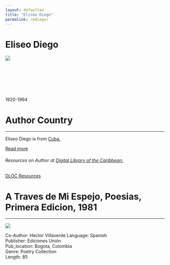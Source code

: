 ```yaml
---
layout: defaultau
title: "Eliseo Diego"
permalink: /ediego/
---
```

<!-- partial:index.partial.html -->
<div class="content">
    <h1>Eliseo Diego</h1>
    <div class="quote">
        <div><img src="https://www.biografiasyvidas.com/biografia/d/fotos/diego_eliseo.jpg" class="logo"></div>
    </div>
    <div class="timeline">
        <div style="padding-bottom:100px;"></div>
        <div class="block">
            <div class="date right"><p class="right"> 1920-1994 </p></div>
            <div class="dot"></div>
            <div class="left first">
            <div class="author_country">
                <h1>Author Country</h1><hr>
          <div class="aclocation">  <p>Eliseo Diego is from <a href="{{ site.baseurl }}/14">Cuba.</a></p></div>
                <div class="acreadmore"><a href="https://en.wikipedia.org/wiki/Eliseo_Diego" target="_blank">Read more</a></div>
             <div class="aclocation">  <h6>Resources on Author at <a href="https://dloc.com">Digital Library of the Caribbean:</a></h6></div> 
       <div class="dlocresources"><a href="https://www.dloc.com/AA00048549/00045/images" target="_blank">DLOC Resources</a></div>
            </div>
            </div>
        </div>
        <div class="block">
            <div class="date left"><p class="left"></p></div>
            <div class="dot"></div>
            <div class="right hide">
                <h1>A Traves de Mi Espejo, Poesias, Primera Edicion, 1981</h1><hr>
                <p><img src="https://m.media-amazon.com/images/I/51Ks0XTAXgL._SX373_BO1,204,203,200_.jpg"></p>
                <p>
                Co-Author: Hector Villaverde
                Language: Spanish<br/>
                Publisher: Ediciones Unión<br/>
                Pub_location: Bogota, Colombia<br/>
                Genre: Poetry Collection<br/>
                Length: 85<br/>                   </p>
            </div>
        </div>
  <!-- partial -->
<script src='https://cdnjs.cloudflare.com/ajax/libs/jquery/3.1.1/jquery.min.js'></script><script  src="{{ site.baseurl }}/assets/js/authorscript.js"></script>